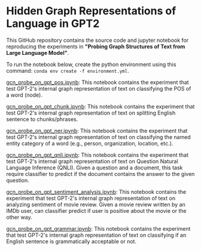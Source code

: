 # Hidden Graph Representations of Language in GPT2

This GitHub repository contains the source code and jupyter notebook for reproducing the experiments in **"Probing Graph Structures of Text from Large Language Model"**.


To run the notebook below, create the python environment using this command: `conda env create -f environment.yml`.

[gcn_probe_on_gpt_pos.ipynb](https://github.com/yc015/hidden_graph_representations_of_language_in_GPT2/blob/main/gcn_probe_on_gpt_pos.ipynb): This notebook contains the experiment that test GPT-2's internal graph representation of text on classifying the POS of a word (node).

[gcn_probe_on_gpt_chunk.ipynb](https://github.com/yc015/hidden_graph_representations_of_language_in_GPT2/blob/main/gcn_probe_on_gpt_chunk.ipynb): This notebook contains the experiment that test GPT-2's internal graph representation of text on splitting English sentence to chunks/phrases.

[gcn_probe_on_gpt_ner.ipynb](https://github.com/yc015/hidden_graph_representations_of_language_in_GPT2/blob/main/gcn_probe_on_gpt_ner.ipynb): This notebook contains the experiment that test GPT-2's internal graph representation of text on classifying the named entity category of a word (e.g., person, organization, location, etc.).

[gcn_probe_on_gpt_qnli.ipynb](https://github.com/yc015/hidden_graph_representations_of_language_in_GPT2/blob/main/gcn_probe_on_gpt_qnli.ipynb): This notebook contains the experiment that test GPT-2's internal graph representation of text on Question Natural Language Inference (QNLI). Given a question and a document, this task require classifier to predict if the document contains the answer to the given question.

[gcn_probe_on_gpt_sentiment_analysis.ipynb](https://github.com/yc015/hidden_graph_representations_of_language_in_GPT2/blob/main/gcn_probe_on_gpt_sentiment_analysis.ipynb): This notebook contains the experiment that test GPT-2's internal graph representation of text on analyzing sentiment of movie review. Given a movie review written by an IMDb user, can classifier predict if user is positive about the movie or the other way.

[gcn_probe_on_gpt_grammar.ipynb](https://github.com/yc015/hidden_graph_representations_of_language_in_GPT2/blob/main/gcn_probe_on_gpt_grammar.ipynb): This notebook contains the experiment that test GPT-2's internal graph representation of text on classifying if an English sentence is grammatically acceptable or not.


